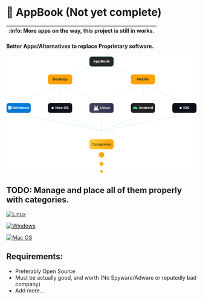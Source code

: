 # 📘 AppBook (Not yet complete)

| :info: More apps on the way, this project is still in works.
| ---

#### **Better Apps/Alternatives to replace Proprietary software.**

![Map](map.png)

## TODO: Manage and place all of them properly with categories.

[![Linux](https://img.shields.io/badge/Linux-Apps-%23FFF?labelColor=E95420&style=for-the-badge&logo=Ubuntu&logoColor=white&color=FFF)](https://github.com/thegamerhat/appbook/tree/main/Desktop/Linux)

[![Windows](https://img.shields.io/badge/Windows-Apps-%23FFF?labelColor=0078D6&style=for-the-badge&logo=Windows&logoColor=FFFFFF&color=FFF)](https://github.com/thegamerhat/appbook/tree/main/Desktop/Windows)

[![Mac OS](https://img.shields.io/badge/Mac_OS-Apps-%23FFF?labelColor=000000&style=for-the-badge&logo=Apple&logoColor=white&color=FFF)](https://github.com/thegamerhat/appbook/tree/main/Desktop/Mac)

## Requirements:

- Preferably Open Source 
- Must be actually good, and worth (No Spyware/Adware or reputedly bad company)
- Add more...
